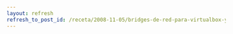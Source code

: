 ```yaml
---
layout: refresh
refresh_to_post_id: /receta/2008-11-05/bridges-de-red-para-virtualbox-y-qemu
---
```

